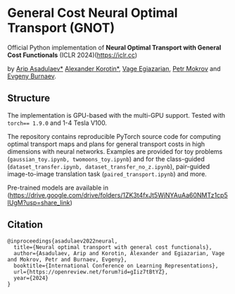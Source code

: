 # General Cost Neural Optimal Transport (GNOT)
Official Python implementation of **Neural Optimal Transport with General Cost Functionals** (ICLR 2024)(https://iclr.cc)

by [Arip Asadulaev*](https://scholar.google.com/citations?user=wcdrgdYAAAAJ&hl=en) [Alexander Korotin*](https://scholar.google.ru/citations?user=1rIIvjAAAAAJ&hl=en), [Vage Egiazarian](https://scholar.google.com/citations?user=Bktg6JEAAAAJ&hl=en), [Petr Mokrov](https://scholar.google.com/citations?hl=en&user=CRsi4IkAAAAJ) and [Evgeny Burnaev](https://scholar.google.ru/citations?user=pCRdcOwAAAAJ&hl=ru).

## Structure
The implementation is GPU-based with the multi-GPU support. Tested with `torch== 1.9.0` and 1-4 Tesla V100.

The repository contains reproducible PyTorch source code for computing optimal transport maps and plans for general transport costs in high dimensions with neural networks. 
Examples are provided for toy problems (```gaussian_toy.ipynb, twomoons_toy.ipynb```) and for the class-guided (```dataset_transfer.ipynb, dataset_transfer_no_z.ipynb```), pair-guided image-to-image translation task (```paired_transport.ipynb```) and more. 

Pre-trained models are available in (https://drive.google.com/drive/folders/1ZK3t4fxJt5WjNYAuAa60NMTz1cp5IUgM?usp=share_link) 

## Citation
```
@inproceedings{asadulaev2022neural,
  title={Neural optimal transport with general cost functionals},
  author={Asadulaev, Arip and Korotin, Alexander and Egiazarian, Vage and Mokrov, Petr and Burnaev, Evgeny},
  booktitle={International Conference on Learning Representations},
  url={https://openreview.net/forum?id=gIiz7tBtYZ},
  year={2024}
}
```
